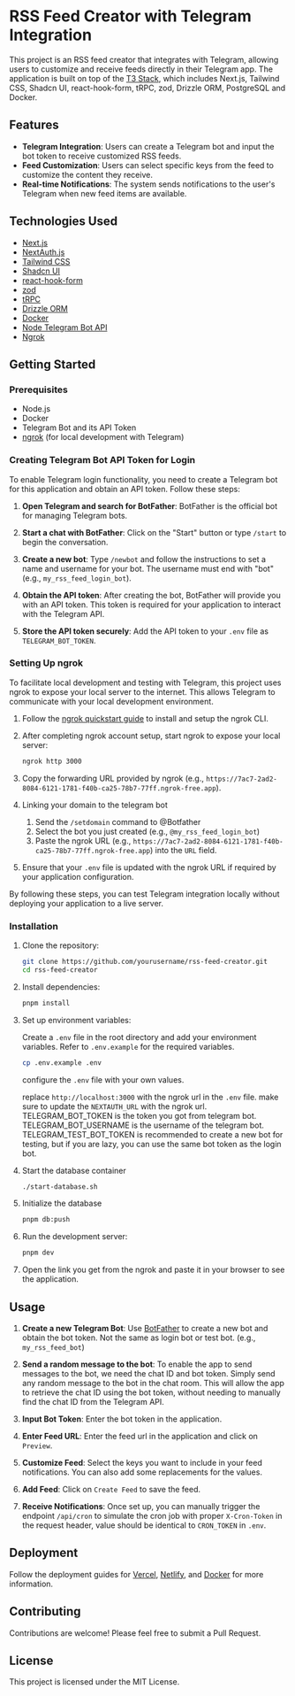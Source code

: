 # RSS Feed Creator with Telegram Integration

This project is an RSS feed creator that integrates with Telegram, allowing users to customize and receive feeds directly in their Telegram app. The application is built on top of the [T3 Stack](https://create.t3.gg/), which includes Next.js, Tailwind CSS, Shadcn UI, react-hook-form, tRPC, zod, Drizzle ORM, PostgreSQL and Docker.

## Features

- **Telegram Integration**: Users can create a Telegram bot and input the bot token to receive customized RSS feeds.
- **Feed Customization**: Users can select specific keys from the feed to customize the content they receive.
- **Real-time Notifications**: The system sends notifications to the user's Telegram when new feed items are available.

## Technologies Used

- [Next.js](https://nextjs.org)
- [NextAuth.js](https://next-auth.js.org)
- [Tailwind CSS](https://tailwindcss.com)
- [Shadcn UI](https://ui.shadcn.com)
- [react-hook-form](https://react-hook-form.com)
- [zod](https://zod.dev/)
- [tRPC](https://trpc.io)
- [Drizzle ORM](https://orm.drizzle.team)
- [Docker](https://www.docker.com/)
- [Node Telegram Bot API](https://github.com/yagop/node-telegram-bot-api)
- [Ngrok](https://ngrok.com/)

## Getting Started

### Prerequisites

- Node.js
- Docker
- Telegram Bot and its API Token
- [ngrok](https://ngrok.com/) (for local development with Telegram)

### Creating Telegram Bot API Token for Login

To enable Telegram login functionality, you need to create a Telegram bot for this application and obtain an API token. Follow these steps:

1. **Open Telegram and search for BotFather**: BotFather is the official bot for managing Telegram bots.

2. **Start a chat with BotFather**: Click on the "Start" button or type `/start` to begin the conversation.

3. **Create a new bot**: Type `/newbot` and follow the instructions to set a name and username for your bot. The username must end with "bot" (e.g., `my_rss_feed_login_bot`).

4. **Obtain the API token**: After creating the bot, BotFather will provide you with an API token. This token is required for your application to interact with the Telegram API.

5. **Store the API token securely**: Add the API token to your `.env` file as `TELEGRAM_BOT_TOKEN`.

### Setting Up ngrok

To facilitate local development and testing with Telegram, this project uses ngrok to expose your local server to the internet. This allows Telegram to communicate with your local development environment.

1. Follow the [ngrok quickstart guide](https://ngrok.com/docs/getting-started/) to install and setup the ngrok CLI.

2. After completing ngrok account setup, start ngrok to expose your local server:

   ```bash
   ngrok http 3000
   ```

3. Copy the forwarding URL provided by ngrok (e.g., `https://7ac7-2ad2-8084-6121-1781-f40b-ca25-78b7-77ff.ngrok-free.app`).

4. Linking your domain to the telegram bot

   1. Send the `/setdomain` command to @Botfather
   2. Select the bot you just created (e.g., `@my_rss_feed_login_bot`)
   3. Paste the ngrok URL (e.g., `https://7ac7-2ad2-8084-6121-1781-f40b-ca25-78b7-77ff.ngrok-free.app`) into the `URL` field.

5. Ensure that your `.env` file is updated with the ngrok URL if required by your application configuration.

By following these steps, you can test Telegram integration locally without deploying your application to a live server.

### Installation

1. Clone the repository:

   ```bash
   git clone https://github.com/yourusername/rss-feed-creator.git
   cd rss-feed-creator
   ```

2. Install dependencies:

   ```bash
   pnpm install
   ```

3. Set up environment variables:

   Create a `.env` file in the root directory and add your environment variables. Refer to `.env.example` for the required variables.

   ```bash
   cp .env.example .env
   ```

   configure the `.env` file with your own values.

   replace `http://localhost:3000` with the ngrok url in the `.env` file.
   make sure to update the `NEXTAUTH_URL` with the ngrok url.
   TELEGRAM_BOT_TOKEN is the token you got from telegram bot.
   TELEGRAM_BOT_USERNAME is the username of the telegram bot.
   TELEGRAM_TEST_BOT_TOKEN is recommended to create a new bot for testing, but if you are lazy, you can use the same bot token as the login bot.

4. Start the database container

   ```bash
   ./start-database.sh
   ```

5. Initialize the database

   ```bash
   pnpm db:push
   ```

6. Run the development server:

   ```bash
   pnpm dev
   ```

7. Open the link you get from the ngrok and paste it in your browser to see the application.

## Usage

1. **Create a new Telegram Bot**: Use [BotFather](https://core.telegram.org/bots#botfather) to create a new bot and obtain the bot token. Not the same as login bot or test bot. (e.g., `my_rss_feed_bot`)

2. **Send a random message to the bot**: To enable the app to send messages to the bot, we need the chat ID and bot token. Simply send any random message to the bot in the chat room. This will allow the app to retrieve the chat ID using the bot token, without needing to manually find the chat ID from the Telegram API.

3. **Input Bot Token**: Enter the bot token in the application.

4. **Enter Feed URL**: Enter the feed url in the application and click on `Preview`.

5. **Customize Feed**: Select the keys you want to include in your feed notifications. You can also add some replacements for the values.

6. **Add Feed**: Click on `Create Feed` to save the feed.

7. **Receive Notifications**: Once set up, you can manually trigger the endpoint `/api/cron` to simulate the cron job with proper `X-Cron-Token` in the request header, value should be identical to `CRON_TOKEN` in `.env`.

## Deployment

Follow the deployment guides for [Vercel](https://create.t3.gg/en/deployment/vercel), [Netlify](https://create.t3.gg/en/deployment/netlify), and [Docker](https://create.t3.gg/en/deployment/docker) for more information.

## Contributing

Contributions are welcome! Please feel free to submit a Pull Request.

## License

This project is licensed under the MIT License.
